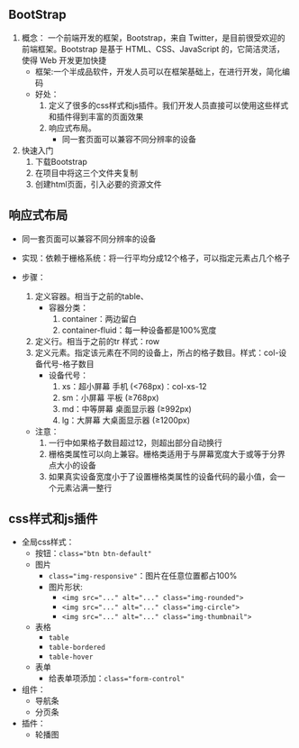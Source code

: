 ## BootStrap
1. 概念： 一个前端开发的框架，Bootstrap，来自 Twitter，是目前很受欢迎的前端框架。Bootstrap 是基于 HTML、CSS、JavaScript 的，它简洁灵活，使得 Web 开发更加快捷
	* 框架:一个半成品软件，开发人员可以在框架基础上，在进行开发，简化编码
	* 好处：
		1. 定义了很多的css样式和js插件。我们开发人员直接可以使用这些样式和插件得到丰富的页面效果
		2. 响应式布局。
			* 同一套页面可以兼容不同分辨率的设备
2. 快速入门
	1. 下载Bootstrap
	2. 在项目中将这三个文件夹复制
	3. 创建html页面，引入必要的资源文件
## 响应式布局
* 同一套页面可以兼容不同分辨率的设备
* 实现：依赖于栅格系统：将一行平均分成12个格子，可以指定元素占几个格子
* 步骤：
	1. 定义容器。相当于之前的table、
		* 容器分类：
			1. container：两边留白
			2. container-fluid：每一种设备都是100%宽度
	2. 定义行。相当于之前的tr   样式：row
	3. 定义元素。指定该元素在不同的设备上，所占的格子数目。样式：col-设备代号-格子数目
		* 设备代号：
			1. xs：超小屏幕 手机 (<768px)：col-xs-12
			2. sm：小屏幕 平板 (≥768px)
			3. md：中等屏幕 桌面显示器 (≥992px)
			4. lg：大屏幕 大桌面显示器 (≥1200px)

	* 注意：
		1. 一行中如果格子数目超过12，则超出部分自动换行
		2. 栅格类属性可以向上兼容。栅格类适用于与屏幕宽度大于或等于分界点大小的设备
		3. 如果真实设备宽度小于了设置栅格类属性的设备代码的最小值，会一个元素沾满一整行
## css样式和js插件
* 全局css样式：
    * 按钮：`class="btn btn-default"`
    * 图片
        * `class="img-responsive"`：图片在任意位置都占100%
        * 图片形状:
            * `<img src="..." alt="..." class="img-rounded">`
            * `<img src="..." alt="..." class="img-circle">`
            * `<img src="..." alt="..." class="img-thumbnail">`
    * 表格
        * `table`
		* `table-bordered`
		* `table-hover`
    * 表单
        * 给表单项添加：`class="form-control" `
* 组件：
    * 导航条
    * 分页条
* 插件：
    * 轮播图